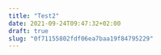 ```yaml
---
title: "Test2"
date: 2021-09-24T09:47:32+02:00
draft: true
slug: "0f71155802fdf06ea7baa19f84795229"
---
```



